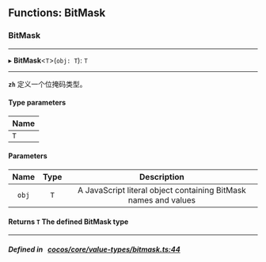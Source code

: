 ## Functions: BitMask

### BitMask


___
▸ **BitMask**<`T`\>(`obj: T`): `T`
___


**`zh`** 
定义一个位掩码类型。


#### Type parameters

| Name |
| :------ |
| `T` |

#### Parameters

| Name | Type | Description |
| :------: | :------: | :------: |
| `obj` | `T` | A JavaScript literal object containing BitMask names and values  |

#### Returns `T` The defined BitMask type

___


##### Defined in &nbsp;   [cocos/core/value-types/bitmask.ts:44](https://github.com/cocos-creator/engine/blob/c7bf6b8a9/cocos/core/value-types/bitmask.ts#L44)&nbsp;
